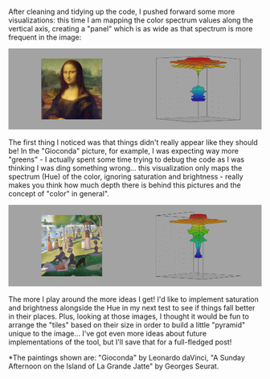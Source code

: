 After cleaning and tidying up the code, I pushed forward some more visualizations: this time I am mapping the color spectrum values along the vertical axis, creating a "panel" which is as wide as that spectrum is more frequent in the image:

![gioconda](/project_images/03gioconda.png?raw=true "gioconda")

The first thing I noticed was that things didn't really appear like they should be! In the "Gioconda" picture, for example, I was expecting way more "greens" - I actually spent some time trying to debug the code as I was thinking I was ding something wrong... this visualization only maps the spectrum (Hue) of the color, ignoring saturation and brightness - really makes you think how much depth there is behind this pictures and the concept of "color" in general".

![sunday](/project_images/03sunday.png "sunday")

The more I play around the more ideas I get! I'd like to implement saturation and brightness alongside the Hue in my next test to see if things fall better in their places. Plus, looking at those images, I thought it would be fun to arrange the "tiles" based on their size in order to build a little "pyramid" unique to the image... I've got even more ideas about future implementations of the tool, but I'll save that for a full-fledged post!

*The paintings shown are: "Gioconda" by Leonardo daVinci, "A Sunday Afternoon on the Island of La Grande Jatte" by Georges Seurat.
